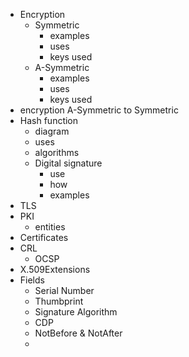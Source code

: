 - Encryption
	- Symmetric
		- examples
		- uses
		- keys used
	- A-Symmetric
		- examples
		- uses
		- keys used
- encryption A-Symmetric to Symmetric
- Hash function
	- diagram
	- uses
	- algorithms
	- Digital signature
		- use
		- how
		- examples
- TLS
- PKI
	- entities
- Certificates
- CRL
	- OCSP
- X.509Extensions
- Fields
	- Serial Number
	- Thumbprint
	- Signature Algorithm
	- CDP
	- NotBefore & NotAfter
	- 